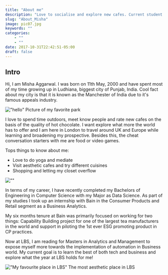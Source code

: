 ```yaml
---
title: "About me"
description: "Love to socialise and explore new cafes. Current student at LBS completing masters in Business and Analytics. Born and brought-up in India. A certified yoga instructor and an active practitioner. Looking forward to travel around Europe and explore different cultures and interest!"
slug: "About_Misha"
image: pic07.jpg
keywords: ""
categories: 
    - ""
    - ""
date: 2017-10-31T22:42:51-05:00
draft: false
---
```

## Intro

Hi, I am Misha Aggarwal. I was born on 11th May, 2000 and have spent most of my time growing up in Ludhiana, biggest city of Punjab, India. Cool fact about my city is that it is known as the Manchester of India due to it's famous appeals industry. 

!["hello"](https://www.parkgrandlancastergate.co.uk/blog/wp-content/uploads/2019/07/green-park.jpg)
Picture of my favorite park

I love to spend time outdoors, meet know people and rate new cafes on the basis of the quality of hot chocolate. I want explore what more the world has to offer and I am here in London to travel around UK and Europe while learning and broadening my prospective. Besides this, the cheat conversation starters with me are food or video games. 

Tops things to know about me:
* Love to do yoga and mediate 
* Visit aesthetic cafes and try different cuisines
* Shopping and letting my closet overflow 

![""](https://images.adsttc.com/media/images/5bf3/8ff2/08a5/e546/9600/0308/newsletter/4428-77.jpg?1542688737)

In terms of my career, I have recently completed my Bachelors of Engineering in Computer Science with my Major as Data Science. As part of my studies I took up an internship with Bain in the Consumer Products and Retail segment as a Business Analytics. 

My six months tenure at Bain was primarily focused on working for two things: Capability Building project for one of the largest tea manufacturers in the world and support in piloting the 1st ever ESG promoting product in CP practices.
 
Now at LBS, I am reading for Masters in Analytics and Management to expose myself more towards the implementation of automation in Business world. My current goal is to learn the best of both tech and business and explore what the year at LBS holds for me! 


!["My favourite place in LBS"](https://smapse.com/storage/2019/01/lbs-campus-2.jpg)
The most aesthetic place in LBS
